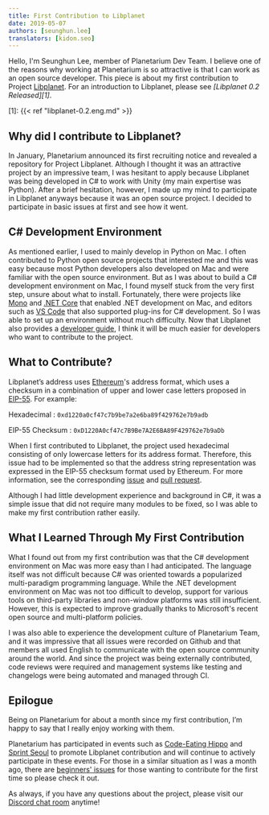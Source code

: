 ```yaml
---
title: First Contribution to Libplanet
date: 2019-05-07
authors: [seunghun.lee]
translators: [kidon.seo]
---
```



Hello, I'm Seunghun Lee, member of Planetarium Dev Team. I believe one of the reasons why working at Planetarium is so attractive is that I can work as an open source developer. This piece is about my first contribution to Project [Libplanet][]. For an introduction to Libplanet, please see <cite>[Libplanet 0.2 Released][1]</cite>.

[Libplanet]: https://github.com/planetarium/libplanet
[1]: {{< ref "libplanet-0.2.eng.md" >}}

Why did I contribute to Libplanet?
----------------------------

In January, Planetarium announced its first recruiting notice and revealed a repository for Project Libplanet. Although I thought it was an attractive project by an impressive team, I was hesitant to apply because Libplanet was being developed in C# to work with Unity (my main expertise was Python). After a brief hesitation, however, I made up my mind to participate in Libplanet anyways because it was an open source project. I decided to participate in basic issues at first and see how it went.
 
C# Development Environment 
------------

As mentioned earlier, I used to mainly develop in Python on Mac. I often contributed to Python open source projects that interested me and this was easy because most Python developers also developed on Mac and were familiar with the open source environment. But as I was about to build a C# development environment on Mac, I found myself stuck from the very first step, unsure about what to install. Fortunately, there were projects like [Mono][] and [.NET Core][2] that enabled .NET development on Mac, and editors such as [VS Code][] that also supported plug-ins for C# development. So I was able to set up an environment without much difficulty. Now that Libplanet also provides a [developer guide][3], I think it will be much easier for developers who want to contribute to the project.

[Mono]: https://www.mono-project.com/
[2]: https://en.wikipedia.org/wiki/.NET_Core
[VS Code]: https://code.visualstudio.com/
[3]: https://github.com/planetarium/libplanet/blob/master/CONTRIBUTING.md

What to Contribute?
------------------

Libplanet’s address uses [Ethereum][5]'s address format, which uses a checksum in a combination of upper and lower case letters proposed in [EIP-55][]. For example:

Hexadecimal
:  `0xd1220a0cf47c7b9be7a2e6ba89f429762e7b9adb`

EIP-55 Checksum
:  `0xD1220A0cf47c7B9Be7A2E6BA89F429762e7b9aDb`


When I first contributed to Libplanet, the project used hexadecimal consisting of only lowercase letters for its address format. Therefore, this issue had to be implemented so that the address string representation was expressed in the EIP-55 checksum format used by Ethereum. For more information, see the corresponding [issue][6] and [pull request][7].

Although I had little development experience and background in C#, it was a simple issue that did not require many modules to be fixed, so I was able to make my first contribution rather easily.

[5]: https://www.ethereum.org/
[EIP-55]: https://github.com/ethereum/EIPs/blob/master/EIPS/eip-55.md
[6]: https://github.com/planetarium/libplanet/issues/33
[7]: https://github.com/planetarium/libplanet/pull/43

## What I Learned Through My First Contribution

What I found out from my first contribution was that the C# development environment on Mac was more easy than I had anticipated. The language itself was not difficult because C# was oriented towards a popularized multi-paradigm programming language. While the .NET development environment on Mac was not too difficult to develop, support for various tools on third-party libraries and non-window platforms was still insufficient. However, this is expected to improve gradually thanks to Microsoft's recent open source and multi-platform policies.

I was also able to experience the development culture of Planetarium Team, and it was impressive that all issues were recorded on Github and that members all used English to communicate with the open source community around the world. And since the project was being externally contributed, code reviews were required and management systems like testing and changelogs were being automated and managed through CI.

## Epilogue

Being on Planetarium for about a month since my first contribution, I’m happy to say that I really enjoy working with them.

Planetarium has participated in events such as [Code-Eating Hippo][10] and [Sprint Seoul][11] to promote Libplanet contribution and will continue to actively participate in these events. For those in a similar situation as I was a month ago, there are [beginners' issues][12] for those wanting to contribute for the first time so please check it out.

As always, if you have any questions about the project, please visit our [Discord chat room][13] anytime!

[10]: https://comuka.nonce.community/
[11]: https://sprintseoul.org/
[12]: https://github.com/planetarium/libplanet/issues?q=is%3Aissue+is%3Aopen+label%3A%22good+first+issue%22
[13]: https://discord.gg/planetarium


